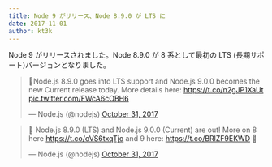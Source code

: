 ```yaml
---
title: Node 9 がリリース、Node 8.9.0 が LTS に
date: 2017-11-01
author: kt3k
---
```


Node 9 がリリースされました。Node 8.9.0 が 8 系として最初の LTS (長期サポート)バージョンとなりました。

<blockquote class="twitter-tweet" data-lang="en"><p lang="en" dir="ltr">🎉Node.js 8.9.0 goes into LTS support and Node.js 9.0.0 becomes the new Current release today. More details here: <a href="https://t.co/n2gJP1XaUt">https://t.co/n2gJP1XaUt</a> <a href="https://t.co/FWcA6cOBH6">pic.twitter.com/FWcA6cOBH6</a></p>&mdash; Node.js (@nodejs) <a href="https://twitter.com/nodejs/status/925394447189323776?ref_src=twsrc%5Etfw">October 31, 2017</a></blockquote>
<script async src="https://platform.twitter.com/widgets.js" charset="utf-8"></script>

<blockquote class="twitter-tweet" data-lang="en"><p lang="en" dir="ltr">🎉 Node.js 8.9.0 (LTS) and Node.js 9.0.0 (Current) are out! More on 8 here <a href="https://t.co/oVS6txqTjo">https://t.co/oVS6txqTjo</a> and 9 here: <a href="https://t.co/BRlZF9EKWD">https://t.co/BRlZF9EKWD</a> 🎉</p>&mdash; Node.js (@nodejs) <a href="https://twitter.com/nodejs/status/925455757113462786?ref_src=twsrc%5Etfw">October 31, 2017</a></blockquote>
<script async src="https://platform.twitter.com/widgets.js" charset="utf-8"></script>



